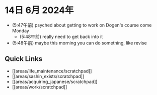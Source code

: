 # 14日 6月 2024年
- (5:47午前) psyched about getting to work on Dogen's course come Monday
  - (5:48午前) really need to get back into it
- (5:48午前) maybe this morning you can do something, like revise





## Quick Links
- [[areas/life_maintenance/scratchpad]]
- [[areas/sashin_exists/scratchpad]]
- [[areas/acquiring_japanese/scratchpad]]
- [[areas/work/scratchpad]]
